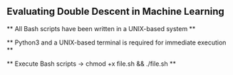 ## Evaluating Double Descent in Machine Learning

** All Bash scripts have been written in a UNIX-based system ** 

** Python3 and a UNIX-based terminal is required for immediate execution ** 

** Execute Bash scripts -> chmod +x file.sh && ./file.sh ** 
